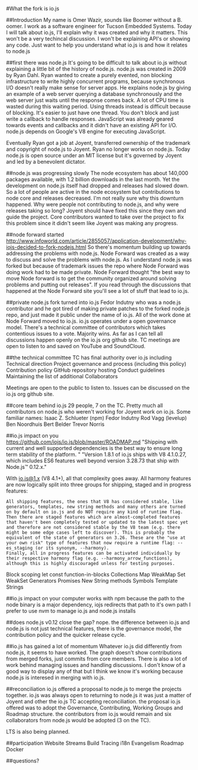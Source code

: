 #What the fork is io.js

##Introduction
My name is Omer Wazir, sounds like Boomer without a B. oomer. I work as a software engineer for Tucson Embedded Systems. Today I will talk about io.js, I'll explain why it was created and why it matters. This won't be a very techincal discussion. I won't be explaining API's or showing any code. Just want to help you understand what io.js is and how it relates to node.js

##first there was node.js
It's going to be difficult to talk about io.js without explaining a little bit of the history of node.js. node.js was created in 2009 by Ryan Dahl. Ryan
wanted to create a purely evented, non blocking infrastructure to write highly concurrent programs, because synchronous I/O doesn't really make sense for server apps. He explains node.js by giving an example of a web server querying a database synchronously and the web server just waits until the response comes back. A lot of CPU time is wasted during this waiting period. Using threads instead is difficult because of blocking. It's easier to just have one thread. You don't block and just write a callback to handle responses. JavaScript was already geared towards events and callbacks and it didn't have an existing API for I/O. node.js depends on Google's V8 engine for executing JavaScript.

Eventually Ryan got a job at Joyent, transferred ownership of the trademark and copyright of node.js to Joyent. Ryan no longer works on node.js. Today node.js is open source under an MIT license but it's governed by Joyent and led by a benevolent dictator.

##node.js was progressing slowly
The node ecosystem has about 140,000 packages available, with 1.2 billion downloads in the last month. Yet the development on node.js itself had dropped and releases had slowed down. So a lot of people are active in the node ecosystem but contributions to node core and releases decreased. I'm not really sure why this downturn happened. Why were people not contributing to node.js, and why were releases taking so long? Joyent should have fixed this since they own and guide the project. Core contributors wanted to take over the project to fix this problem since it didn't seem like Joyent was making any progress.

##node forward started
http://www.infoworld.com/article/2855057/application-development/why-iojs-decided-to-fork-nodejs.html
So there's momentum building up towards addressing the problems with node.js. Node Forward was created as a way to discuss and solve the problems with node.js. As I understand node.js was forked but because of trademark issues the repo where Node Forward was doing work had to be made private. Node Forward thought "the best way to move Node forward is to get the community organized around solving problems and putting out releases". If you read through the discussions that happened at the Node Forward site you'll see a lot of stuff that lead to io.js. 

##private node.js fork turned into io.js
Fedor Indutny who was a node.js contributor and he got tired of making private patches to the forked node.js repo, and just made it public under the name of io.js. All of the work done at Node Forward moved to io.js. io.js operates under a open governance model. There's a technical committee of contributors which takes contentious issues to a vote. Majority wins. As far as I can tell all discussions happen openly on the io.js org github site.  TC meetings are open to listen to and saved on YouTube and SoundCloud.

##the technical committee
TC has final authority over io.js including
  Technical direction
  Project governance and process (including this policy)
  Contribution policy
  GitHub repository hosting
  Conduct guidelines
  Maintaining the list of additional Collaborators

 Meetings are open to the public to listen to. Issues can be discussed on the io.js org github site.

##core team behind io.js
29 people, 7 on the TC. Pretty much all contributors on node.js who weren't working for Joyent work on io.js.
Some familiar names:
Isaac Z. Schlueter (npm)
Fedor Indutny
Rod Vagg (levelup)
Ben Noordhuis
Bert Belder
Trevor Norris

##io.js impact on  you
https://github.com/iojs/io.js/blob/master/ROADMAP.md
"Shipping with current and well supported dependencies is the best way to ensure long term stability of the platform. "
"Version 1.8.1 of io.js ships with V8 4.1.0.27, which includes ES6 features well beyond version 3.28.73 that ship with Node.js™ 0.12.x."

With io.js@1.x (V8 4.1+), all that complexity goes away. All harmony features are now logically split into three groups for shipping, staged and in progress features:

    All shipping features, the ones that V8 has considered stable, like generators, templates, new string methods and many others are turned on by default on io.js and do NOT require any kind of runtime flag.
    Then there are staged features which are almost-completed features that haven't been completely tested or updated to the latest spec yet and therefore are not considered stable by the V8 team (e.g. there might be some edge cases left to discover). This is probably the equivalent of the state of generators on 3.26. These are the "use at your own risk" type of features that now require a runtime flag: --es_staging (or its synonym, --harmony).
    Finally, all in progress features can be activated individually by their respective harmony flag (e.g. --harmony_arrow_functions), although this is highly discouraged unless for testing purposes.

Block scoping
  let
  const
  function-in-blocks
Collections
  Map
  WeakMap
  Set
  WeakSet
Generators
Promises
New String methods
Symbols
Template Strings


##io.js impact on your computer
works with npm
because the path to the node binary is a major dependency, iojs redirects that path to it's own path
I prefer to use nvm to manage io.js and node.js installs


##does node.js v0.12 close the gap?
nope. the difference between io.js and node.js is not just technical features, there is the governance model, the contribution policy and the quicker
release cycle.


##io.js has gained a lot of momentum
Whatever io.js did differently from node.js, it seems to have worked. The graph doesn't show contributions from merged forks, just commits from 
core members. There is also a lot of work behind managing issues and handling discussions. I don't know of a good way to display any of that but I think
we know it's working because node.js is interesed in merging with io.js.

##reconciliation
io.js offered a proposal to node.js to merge the projects together. io.js was always open to returning to node.js it was just a matter of Joyent and
other the io.js TC accepting reconciliation. the proposal io.js offered was to adopt the Governance, Contributing, Working Groups and Roadmap structure.
the contributors from io.js would remain and six collaborators from node.js would be adopted (3 on the TC).

LTS is also being planned.

##participation
Website
Streams
Build
Tracing
i18n
Evangelism
Roadmap
Docker


##questions?